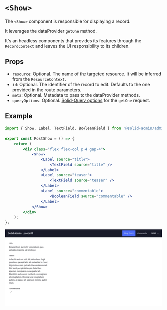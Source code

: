 # `<Show>`

The `<Show>` component is responsible for displaying a record.

It leverages the dataProvider `getOne` method.

It's an headless components that provides its features through the `RecordContext` and leaves the UI responsibility to its children.

## Props

- `resource`: Optional. The name of the targeted resource. It will be inferred from the `ResourceContext`.
- `id`: Optional. The identifier of the record to edit. Defaults to the one provided in the route parameters.
- `meta`: Optional. Metadata to pass to the dataProvider methods.
- `queryOptions`: Optional. [Solid-Query options](https://tanstack.com/query/latest/docs/react/reference/useQuery) for the `getOne` request.

## Example

```jsx
import { Show, Label, TextField, BooleanField } from '@solid-admin/admin';

export const PostShow = () => {
	return (
		<div class="flex flex-col p-4 gap-4">
			<Show>
				<Label source="title">
					<TextField source="title" />
				</Label>
				<Label source="teaser">
					<TextField source="teaser" />
				</Label>
				<Label source="commentable">
					<BooleanField source="commentable" />
				</Label>
			</Show>
		</div>
	);
};
```

![Show view](./show.webp)

